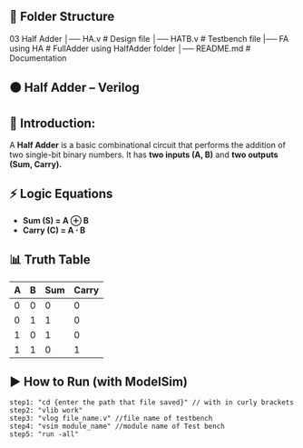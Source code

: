 ## 📂 Folder Structure

03 Half Adder
│── HA.v        # Design file
│── HATB.v      # Testbench file
|── FA using HA # FullAdder using HalfAdder folder
│── README.md   # Documentation


## 🟠 Half Adder – Verilog 
## 📌 Introduction:

A **Half Adder** is a basic combinational circuit that performs the addition of two single-bit binary numbers.
It has **two inputs (A, B)** and **two outputs (Sum, Carry).**

## ⚡ Logic Equations
* **Sum (S) = A ⊕ B**
* **Carry (C) = A ⋅ B**

## 📊 Truth Table
| A | B | Sum | Carry |  
|---|---|-----|--------|  
| 0 | 0 | 0 | 0 |  
| 0 | 1 | 1 | 0 |  
| 1 | 0 | 1 | 0 |  
| 1 | 1 | 0 | 1 |  

## ▶ How to Run (with ModelSim)
```
step1: "cd {enter the path that file saved}" // with in curly brackets
step2: "vlib work"
step3: "vlog file_name.v" //file name of testbench
step4: "vsim module_name" //module name of Test bench
step5: "run -all"
